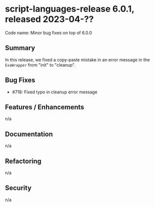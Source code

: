 # script-languages-release 6.0.1, released 2023-04-??

Code name: Minor bug fixes on top of 6.0.0

## Summary

In this release, we fixed a copy-paste mistake in an error message in the `ExaWrapper` from "init" to "cleanup".
  
## Bug Fixes

 - #718: Fixed typo in cleanup error message 

## Features / Enhancements

 n/a

## Documentation

 n/a

## Refactoring

 n/a 

## Security

 n/a
 